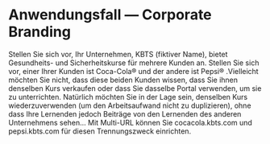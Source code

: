 # Anwendungsfall — Corporate Branding

Stellen Sie sich vor, Ihr Unternehmen, KBTS \(fiktiver Name\), bietet Gesundheits- und Sicherheitskurse für mehrere Kunden an. Stellen Sie sich vor, einer Ihrer Kunden ist Coca-Cola® und der andere ist Pepsi® .Vielleicht möchten Sie nicht, dass diese beiden Kunden wissen, dass Sie ihnen denselben Kurs verkaufen oder dass Sie dasselbe Portal verwenden, um sie zu unterrichten. Natürlich möchten Sie in der Lage sein, denselben Kurs wiederzuverwenden \(um den Arbeitsaufwand nicht zu duplizieren\), ohne dass Ihre Lernenden jedoch Beiträge von den Lernenden des anderen Unternehmens sehen... Mit Multi-URL können Sie cocacola.kbts.com und pepsi.kbts.com für diesen Trennungszweck einrichten.